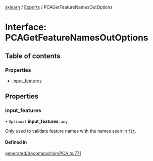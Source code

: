 [sklearn](../readme.md) / [Exports](../modules.md) / PCAGetFeatureNamesOutOptions

# Interface: PCAGetFeatureNamesOutOptions

## Table of contents

### Properties

- [input\_features](PCAGetFeatureNamesOutOptions.md#input_features)

## Properties

### input\_features

• `Optional` **input\_features**: `any`

Only used to validate feature names with the names seen in [`fit`](#sklearn.decomposition.PCA.fit "sklearn.decomposition.PCA.fit").

#### Defined in

[generated/decomposition/PCA.ts:771](https://github.com/transitive-bullshit/scikit-learn-ts/blob/367336a/packages/sklearn/src/generated/decomposition/PCA.ts#L771)
